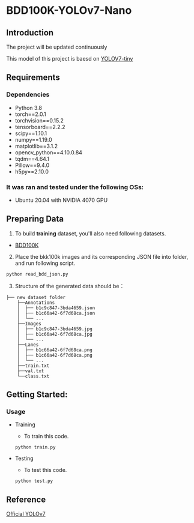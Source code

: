 # BDD100K-YOLOv7-Nano

## Introduction
The project will be updated continuously 

This model of this project is baesd on [YOLOV7-tiny](https://github.com/bubbliiiing/yolov7-tiny-pytorch)

## Requirements
### Dependencies
* Python 3.8
* torch==2.0.1
* torchvision==0.15.2
* tensorboard==2.2.2
* scipy==1.10.1
* numpy==1.19.0
* matplotlib==3.1.2
* opencv_python==4.10.0.84
* tqdm==4.64.1
* Pillow==9.4.0
* h5py==2.10.0

### It was ran and tested under the following OSs:
* Ubuntu 20.04 with NVIDIA 4070 GPU

## Preparing Data
1. To build **training** dataset, you'll also need following datasets.
* [BDD100K](https://doc.bdd100k.com/download.html)

2. Place the bkk100k images and its corresponding JSON file into folder, and run following script.
```
python read_bdd_json.py
```
3. Structure of the generated data should be：
```
├── new dataset folder
    ├──Annotations
    │  ├── b1c9c847-3bda4659.json
    │  ├── b1c66a42-6f7d68ca.json
    │  └── ...
    ├──Images
    │  ├── b1c9c847-3bda4659.jpg
    │  ├── b1c66a42-6f7d68ca.jpg
    │  └── ...
    ├──Lanes
    │  ├── b1c66a42-6f7d68ca.png
    │  ├── b1c66a42-6f7d68ca.png
    │  └── ...
    ├──train.txt
    ├──val.txt
    └──class.txt
```

## Getting Started:
### Usage
* Training
    * To train this code.
    ```
    python train.py
    ```

* Testing
    * To test this code.
    ```
    python test.py
    ```

## Reference 
[Official YOLOv7](https://github.com/WongKinYiu/yolov7)
